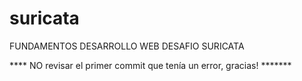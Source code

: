 # suricata
FUNDAMENTOS DESARROLLO WEB DESAFIO SURICATA

**** NO revisar el primer commit que tenía un error, gracias! *******
